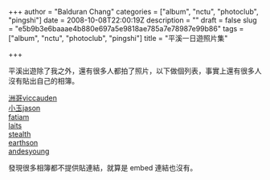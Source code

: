 +++
author = "Balduran Chang"
categories = ["album", "nctu", "photoclub", "pingshi"]
date = 2008-10-08T22:00:19Z
description = ""
draft = false
slug = "e5b9b3e6baaae4b880e697a5e9818ae785a7e78987e99b86"
tags = ["album", "nctu", "photoclub", "pingshi"]
title = "平溪一日遊照片集"

+++


平溪出遊除了我之外，還有很多人都拍了照片，以下做個列表，事實上還有很多人沒有貼出自己的相簿。

[洲哥viccauden](http://picasaweb.google.com.tw/viccauden/200802#)  
[小玉jason](http://picasaweb.google.com/jasonsense/rmJCcG#)  
[fatiam](http://www.wretch.cc/album/album.php?id=fatiam1019&book=2)  
[laits](http://laits.pixnet.net/album/set/14157429)  
[stealth](http://www.wretch.cc/album/album.php?id=stelth1023&book=24)  
[earthson](http://www.wretch.cc/blog/earthson/11540510)  
[andesyoung](http://andesyoung.pixnet.net/album/set/14157698)

發現很多相簿都不提供貼連結，就算是 embed 連結也沒有。

